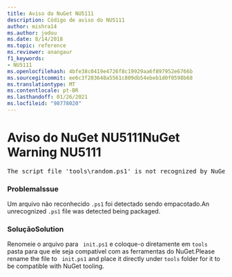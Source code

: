 ```yaml
---
title: Aviso do NuGet NU5111
description: Código de aviso do NU5111
author: mishra14
ms.author: jodou
ms.date: 8/14/2018
ms.topic: reference
ms.reviewer: anangaur
f1_keywords:
- NU5111
ms.openlocfilehash: 4bfe38c0419e4726f8c19929aa6f897952e6766b
ms.sourcegitcommit: ee6c3f203648a5561c809db54ebeb1d0f0598b68
ms.translationtype: MT
ms.contentlocale: pt-BR
ms.lasthandoff: 01/26/2021
ms.locfileid: "98778020"
---
```

# <a name="nuget-warning-nu5111"></a><span data-ttu-id="b08b6-103">Aviso do NuGet NU5111</span><span class="sxs-lookup"><span data-stu-id="b08b6-103">NuGet Warning NU5111</span></span>
<pre>The script file 'tools\random.ps1' is not recognized by NuGet and hence will not be executed during installation of this package. Rename it to install.ps1, uninstall.ps1 or init.ps1 and place it directly under 'tools'.</pre>

### <a name="issue"></a><span data-ttu-id="b08b6-104">Problema</span><span class="sxs-lookup"><span data-stu-id="b08b6-104">Issue</span></span>

<span data-ttu-id="b08b6-105">Um arquivo não reconhecido `.ps1` foi detectado sendo empacotado.</span><span class="sxs-lookup"><span data-stu-id="b08b6-105">An unrecognized `.ps1` file was detected being packaged.</span></span>


### <a name="solution"></a><span data-ttu-id="b08b6-106">Solução</span><span class="sxs-lookup"><span data-stu-id="b08b6-106">Solution</span></span>

<span data-ttu-id="b08b6-107">Renomeie o arquivo para ` init.ps1` e coloque-o diretamente em `tools` pasta para que ele seja compatível com as ferramentas do NuGet.</span><span class="sxs-lookup"><span data-stu-id="b08b6-107">Please rename the file to ` init.ps1` and place it directly under `tools` folder for it to be compatible with NuGet tooling.</span></span>

